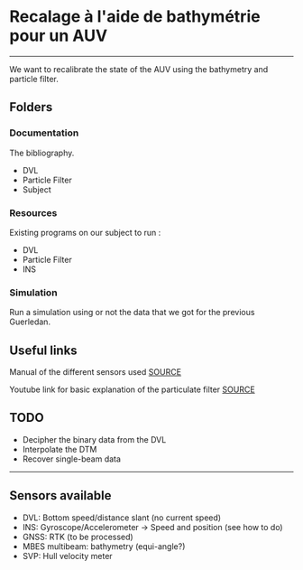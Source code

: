 # Recalage à l'aide de bathymétrie pour un AUV
***
We want to recalibrate the state of the AUV using the bathymetry and particle filter.

## Folders
### Documentation
The bibliography.
* DVL
* Particle Filter
* Subject

### Resources
Existing programs on our subject to run :
* DVL
* Particle Filter
* INS

### Simulation
Run a simulation using or not the data that we got for the previous Guerledan.

## Useful links
Manual of the different sensors used
[SOURCE](https://moodle.ensta-bretagne.fr/course/view.php?id=863)

Youtube link for basic explanation of the particulate filter
[SOURCE](https://www.youtube.com/watch?v=NrzmH_yerBU&ab_channel=MATLAB)

## TODO
* Decipher the binary data from the DVL
* Interpolate the DTM
* Recover single-beam data

***
## Sensors available
* DVL: Bottom speed/distance slant (no current speed)
* INS: Gyroscope/Accelerometer -> Speed and position (see how to do)
* GNSS: RTK (to be processed)
* MBES multibeam: bathymetry (equi-angle?)
* SVP: Hull velocity meter
